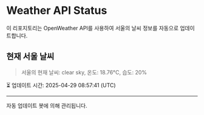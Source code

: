 
# Weather API Status

이 리포지토리는 OpenWeather API를 사용하여 서울의 날씨 정보를 자동으로 업데이트합니다.

## 현재 서울 날씨
> 서울의 현재 날씨: clear sky, 온도: 18.76°C, 습도: 20%

⏳ 업데이트 시간: 2025-04-29 08:57:41 (UTC)

---
자동 업데이트 봇에 의해 관리됩니다.
